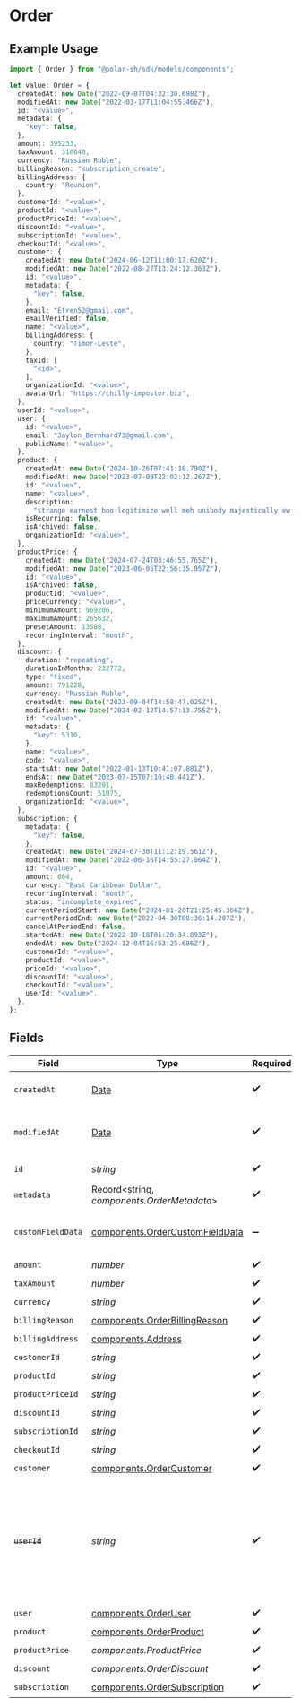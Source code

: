 # Order

## Example Usage

```typescript
import { Order } from "@polar-sh/sdk/models/components";

let value: Order = {
  createdAt: new Date("2022-09-07T04:32:30.698Z"),
  modifiedAt: new Date("2022-03-17T11:04:55.466Z"),
  id: "<value>",
  metadata: {
    "key": false,
  },
  amount: 395233,
  taxAmount: 310840,
  currency: "Russian Ruble",
  billingReason: "subscription_create",
  billingAddress: {
    country: "Reunion",
  },
  customerId: "<value>",
  productId: "<value>",
  productPriceId: "<value>",
  discountId: "<value>",
  subscriptionId: "<value>",
  checkoutId: "<value>",
  customer: {
    createdAt: new Date("2024-06-12T11:00:17.620Z"),
    modifiedAt: new Date("2022-08-27T13:24:12.363Z"),
    id: "<value>",
    metadata: {
      "key": false,
    },
    email: "Efren52@gmail.com",
    emailVerified: false,
    name: "<value>",
    billingAddress: {
      country: "Timor-Leste",
    },
    taxId: [
      "<id>",
    ],
    organizationId: "<value>",
    avatarUrl: "https://chilly-impostor.biz",
  },
  userId: "<value>",
  user: {
    id: "<value>",
    email: "Jaylon_Bernhard73@gmail.com",
    publicName: "<value>",
  },
  product: {
    createdAt: new Date("2024-10-26T07:41:18.790Z"),
    modifiedAt: new Date("2023-07-09T22:02:12.267Z"),
    id: "<value>",
    name: "<value>",
    description:
      "strange earnest boo legitimize well meh unibody majestically ew airmail",
    isRecurring: false,
    isArchived: false,
    organizationId: "<value>",
  },
  productPrice: {
    createdAt: new Date("2024-07-24T03:46:55.765Z"),
    modifiedAt: new Date("2023-06-05T22:56:35.057Z"),
    id: "<value>",
    isArchived: false,
    productId: "<value>",
    priceCurrency: "<value>",
    minimumAmount: 969206,
    maximumAmount: 265632,
    presetAmount: 13508,
    recurringInterval: "month",
  },
  discount: {
    duration: "repeating",
    durationInMonths: 232772,
    type: "fixed",
    amount: 791228,
    currency: "Russian Ruble",
    createdAt: new Date("2023-09-04T14:58:47.025Z"),
    modifiedAt: new Date("2024-02-12T14:57:13.755Z"),
    id: "<value>",
    metadata: {
      "key": 5310,
    },
    name: "<value>",
    code: "<value>",
    startsAt: new Date("2022-01-13T10:41:07.081Z"),
    endsAt: new Date("2023-07-15T07:10:40.441Z"),
    maxRedemptions: 83291,
    redemptionsCount: 51075,
    organizationId: "<value>",
  },
  subscription: {
    metadata: {
      "key": false,
    },
    createdAt: new Date("2024-07-30T11:12:19.561Z"),
    modifiedAt: new Date("2022-06-16T14:55:27.064Z"),
    id: "<value>",
    amount: 664,
    currency: "East Caribbean Dollar",
    recurringInterval: "month",
    status: "incomplete_expired",
    currentPeriodStart: new Date("2024-01-28T21:25:45.366Z"),
    currentPeriodEnd: new Date("2022-04-30T08:36:14.207Z"),
    cancelAtPeriodEnd: false,
    startedAt: new Date("2022-10-18T01:20:34.893Z"),
    endedAt: new Date("2024-12-04T16:53:25.686Z"),
    customerId: "<value>",
    productId: "<value>",
    priceId: "<value>",
    discountId: "<value>",
    checkoutId: "<value>",
    userId: "<value>",
  },
};
```

## Fields

| Field                                                                                                                   | Type                                                                                                                    | Required                                                                                                                | Description                                                                                                             |
| ----------------------------------------------------------------------------------------------------------------------- | ----------------------------------------------------------------------------------------------------------------------- | ----------------------------------------------------------------------------------------------------------------------- | ----------------------------------------------------------------------------------------------------------------------- |
| `createdAt`                                                                                                             | [Date](https://developer.mozilla.org/en-US/docs/Web/JavaScript/Reference/Global_Objects/Date)                           | :heavy_check_mark:                                                                                                      | Creation timestamp of the object.                                                                                       |
| `modifiedAt`                                                                                                            | [Date](https://developer.mozilla.org/en-US/docs/Web/JavaScript/Reference/Global_Objects/Date)                           | :heavy_check_mark:                                                                                                      | Last modification timestamp of the object.                                                                              |
| `id`                                                                                                                    | *string*                                                                                                                | :heavy_check_mark:                                                                                                      | The ID of the object.                                                                                                   |
| `metadata`                                                                                                              | Record<string, *components.OrderMetadata*>                                                                              | :heavy_check_mark:                                                                                                      | N/A                                                                                                                     |
| `customFieldData`                                                                                                       | [components.OrderCustomFieldData](../../models/components/ordercustomfielddata.md)                                      | :heavy_minus_sign:                                                                                                      | Key-value object storing custom field values.                                                                           |
| `amount`                                                                                                                | *number*                                                                                                                | :heavy_check_mark:                                                                                                      | N/A                                                                                                                     |
| `taxAmount`                                                                                                             | *number*                                                                                                                | :heavy_check_mark:                                                                                                      | N/A                                                                                                                     |
| `currency`                                                                                                              | *string*                                                                                                                | :heavy_check_mark:                                                                                                      | N/A                                                                                                                     |
| `billingReason`                                                                                                         | [components.OrderBillingReason](../../models/components/orderbillingreason.md)                                          | :heavy_check_mark:                                                                                                      | N/A                                                                                                                     |
| `billingAddress`                                                                                                        | [components.Address](../../models/components/address.md)                                                                | :heavy_check_mark:                                                                                                      | N/A                                                                                                                     |
| `customerId`                                                                                                            | *string*                                                                                                                | :heavy_check_mark:                                                                                                      | N/A                                                                                                                     |
| `productId`                                                                                                             | *string*                                                                                                                | :heavy_check_mark:                                                                                                      | N/A                                                                                                                     |
| `productPriceId`                                                                                                        | *string*                                                                                                                | :heavy_check_mark:                                                                                                      | N/A                                                                                                                     |
| `discountId`                                                                                                            | *string*                                                                                                                | :heavy_check_mark:                                                                                                      | N/A                                                                                                                     |
| `subscriptionId`                                                                                                        | *string*                                                                                                                | :heavy_check_mark:                                                                                                      | N/A                                                                                                                     |
| `checkoutId`                                                                                                            | *string*                                                                                                                | :heavy_check_mark:                                                                                                      | N/A                                                                                                                     |
| `customer`                                                                                                              | [components.OrderCustomer](../../models/components/ordercustomer.md)                                                    | :heavy_check_mark:                                                                                                      | N/A                                                                                                                     |
| ~~`userId`~~                                                                                                            | *string*                                                                                                                | :heavy_check_mark:                                                                                                      | : warning: ** DEPRECATED **: This will be removed in a future release, please migrate away from it as soon as possible. |
| `user`                                                                                                                  | [components.OrderUser](../../models/components/orderuser.md)                                                            | :heavy_check_mark:                                                                                                      | N/A                                                                                                                     |
| `product`                                                                                                               | [components.OrderProduct](../../models/components/orderproduct.md)                                                      | :heavy_check_mark:                                                                                                      | N/A                                                                                                                     |
| `productPrice`                                                                                                          | *components.ProductPrice*                                                                                               | :heavy_check_mark:                                                                                                      | N/A                                                                                                                     |
| `discount`                                                                                                              | *components.OrderDiscount*                                                                                              | :heavy_check_mark:                                                                                                      | N/A                                                                                                                     |
| `subscription`                                                                                                          | [components.OrderSubscription](../../models/components/ordersubscription.md)                                            | :heavy_check_mark:                                                                                                      | N/A                                                                                                                     |